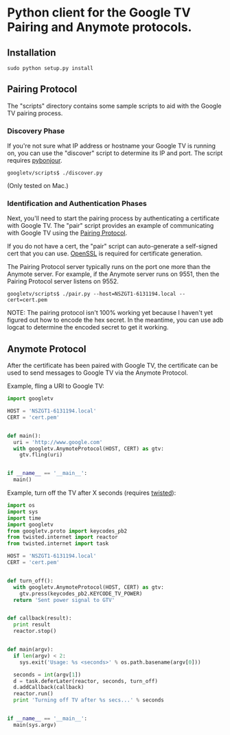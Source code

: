 # Python client for the Google TV Pairing and Anymote protocols. #

## Installation ##

    sudo python setup.py install

## Pairing Protocol ##

The "scripts" directory contains some sample scripts to aid with the Google TV
pairing process.

### Discovery Phase ###

If you're not sure what IP address or hostname your Google TV is running on, you
can use the "discover" script to determine its IP and port. The script requires
[pybonjour](http://code.google.com/p/pybonjour/).

    googletv/scripts$ ./discover.py

(Only tested on Mac.)

### Identification and Authentication Phases ###

Next, you'll need to start the pairing process by authenticating a certificate
with Google TV. The "pair" script provides an example of communicating with
Google TV using the
[Pairing Protocol](http://code.google.com/tv/remote/docs/pairing.html).

If you do not have a cert, the "pair" script can auto-generate a self-signed
cert that you can use. [OpenSSL](http://www.openssl.org/) is required for
certificate generation.

The Pairing Protocol server typically runs on the port one more than the Anymote
server. For example, if the Anymote server runs on 9551, then the Pairing
Protocol server listens on 9552.

    googletv/scripts$ ./pair.py --host=NSZGT1-6131194.local --cert=cert.pem

NOTE: The pairing protocol isn't 100% working yet because I haven't yet figured
out how to encode the hex secret. In the meantime, you can use adb logcat
to determine the encoded secret to get it working.

## Anymote Protocol ##

After the certificate has been paired with Google TV, the certificate can be
used to send messages to Google TV via the Anymote Protocol.

Example, fling a URI to Google TV:

```python
import googletv

HOST = 'NSZGT1-6131194.local'
CERT = 'cert.pem'


def main():
  uri = 'http://www.google.com'
  with googletv.AnymoteProtocol(HOST, CERT) as gtv:
    gtv.fling(uri)


if __name__ == '__main__':
  main()
```

Example, turn off the TV after X seconds (requires
[twisted](http://twistedmatrix.com/)):

```python
import os
import sys
import time
import googletv
from googletv.proto import keycodes_pb2
from twisted.internet import reactor
from twisted.internet import task

HOST = 'NSZGT1-6131194.local'
CERT = 'cert.pem'


def turn_off():
  with googletv.AnymoteProtocol(HOST, CERT) as gtv:
    gtv.press(keycodes_pb2.KEYCODE_TV_POWER)
  return 'Sent power signal to GTV'


def callback(result):
  print result
  reactor.stop()


def main(argv):
  if len(argv) < 2:
    sys.exit('Usage: %s <seconds>' % os.path.basename(argv[0]))

  seconds = int(argv[1])
  d = task.deferLater(reactor, seconds, turn_off)
  d.addCallback(callback)
  reactor.run()
  print 'Turning off TV after %s secs...' % seconds


if __name__ == '__main__':
  main(sys.argv)
```
